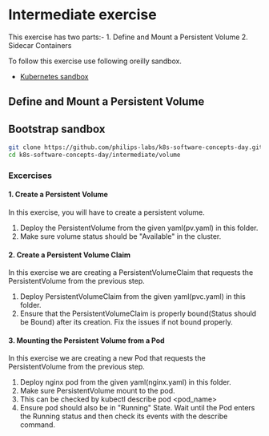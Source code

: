 # Intermediate exercise

This exercise has two parts:-
    1. Define and Mount a Persistent Volume
    2. Sidecar Containers

To follow this exercise use following oreilly sandbox.

- [Kubernetes sandbox](https://learning.oreilly.com/scenarios/kubernetes-sandbox/9781492062820/)

## Define and Mount a Persistent Volume
## Bootstrap sandbox

```bash
git clone https://github.com/philips-labs/k8s-software-concepts-day.git
cd k8s-software-concepts-day/intermediate/volume
```
### Excercises

#### 1. Create a Persistent Volume

In this exercise, you will have to create a persistent volume.

1. Deploy the PersistentVolume from the given yaml(pv.yaml) in this folder.
2. Make sure volume status should be "Available" in the cluster.

#### 2. Create a Persistent Volume Claim

In this exercise we are creating a PersistentVolumeClaim that requests the PersistentVolume from the previous step.

1. Deploy PersistentVolumeClaim from the given yaml(pvc.yaml) in this folder.
2. Ensure that the PersistentVolumeClaim is properly bound(Status should be Bound) after its creation. Fix the issues if not bound properly.

#### 3. Mounting the Persistent Volume from a Pod

In this exercise we are creating a new Pod that requests the PersistentVolume from the previous step.

1. Deploy nginx pod from the given yaml(nginx.yaml) in this folder.
2. Make sure PersistentVolume mount to the pod.
3. This can be checked by kubectl describe pod <pod_name>
4. Ensure pod should also be in "Running" State. Wait until the Pod enters the Running status and then check its events with the describe command.
